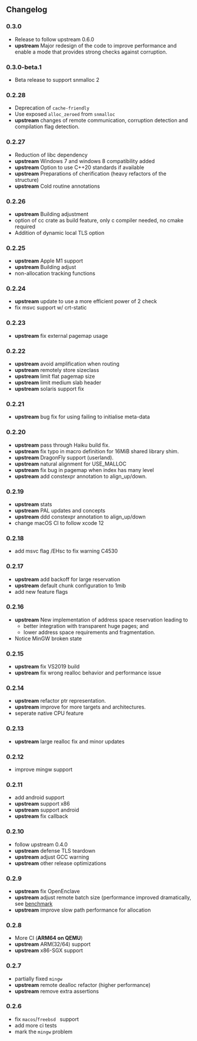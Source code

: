 ## Changelog

### 0.3.0 
- Release to follow upstream 0.6.0
- **upstream** Major redesign of the code to improve performance and 
  enable a mode that provides strong checks against corruption.

### 0.3.0-beta.1

- Beta release to support snmalloc 2

### 0.2.28
- Deprecation of `cache-friendly`
- Use exposed `alloc_zeroed` from `snmalloc`
- **upstream** changes of remote communication, corruption detection and compilation flag detection.

### 0.2.27

- Reduction of libc dependency
- **upstream** Windows 7 and windows 8 compatibility added
- **upstream** Option to use C++20 standards if available
- **upstream** Preparations of cherification (heavy refactors of the structure)
- **upstream** Cold routine annotations

### 0.2.26

- **upstream** Building adjustment
- option of cc crate as build feature, only c compiler needed, no cmake required
- Addition of dynamic local TLS option

### 0.2.25

- **upstream** Apple M1 support
- **upstream** Building adjust            
- non-allocation tracking functions 

### 0.2.24

- **upstream** update to use a more efficient power of 2 check
- fix msvc support w/ crt-static

### 0.2.23

- **upstream** fix external pagemap usage

### 0.2.22

- **upstream** avoid amplification when routing
- **upstream** remotely store sizeclass
- **upstream** limit flat pagemap size
- **upstream** limit medium slab header
- **upstream** solaris support fix

### 0.2.21

- **upstream** bug fix for using failing to initialise meta-data

### 0.2.20

- **upstream** pass through Haiku build fix. 
- **upstream** fix typo in macro definition for 16MiB shared library shim.
- **upstream** DragonFly support (userland).
- **upstream** natural alignment for USE_MALLOC
- **upstream** fix bug in pagemap when index has many level
- **upstream** add constexpr annotation to align_up/down.

### 0.2.19

- **upstream** stats
- **upstream** PAL updates and concepts
- **upstream** ddd constexpr annotation to align_up/down
- change macOS CI to follow xcode 12

### 0.2.18

- add msvc flag /EHsc to fix warning C4530

### 0.2.17

- **upstream** add backoff for large reservation
- **upstream** default chunk configuration to 1mib
- add new feature flags

### 0.2.16

- **upstream** New implementation of address space reservation leading to
  - better integration with transparent huge pages; and
  - lower address space requirements and fragmentation.
- Notice MinGW broken state

### 0.2.15

- **upstream** fix VS2019 build
- **upstream** fix wrong realloc behavior and performance issue

### 0.2.14

- **upstream** refactor ptr representation.
- **upstream** improve for more targets and architectures.
- seperate native CPU feature

### 0.2.13

- **upstream** large realloc fix and minor updates

### 0.2.12

- improve mingw support

### 0.2.11

- add android support
- **upstream** support x86
- **upstream** support android
- **upstream** fix callback

### 0.2.10

- follow upstream 0.4.0
- **upstream** defense TLS teardown
- **upstream** adjust GCC warning
- **upstream** other release optimizations

### 0.2.9

- **upstream** fix OpenEnclave
- **upstream** adjust remote batch size (performance improved dramatically, see [benchmark](https://github.com/microsoft/snmalloc/pull/158#issuecomment-605816017)
- **upstream** improve slow path performance for allocation

### 0.2.8

- More CI (**ARM64 on QEMU**)
- **upstream** ARM(32/64) support
- **upstream** x86-SGX support

### 0.2.7

- partially fixed `mingw`
- **upstream** remote dealloc refactor (higher performance)
- **upstream** remove extra assertions

### 0.2.6

- fix `macos`/`freebsd ` support
- add more ci tests
- mark the `mingw` problem
